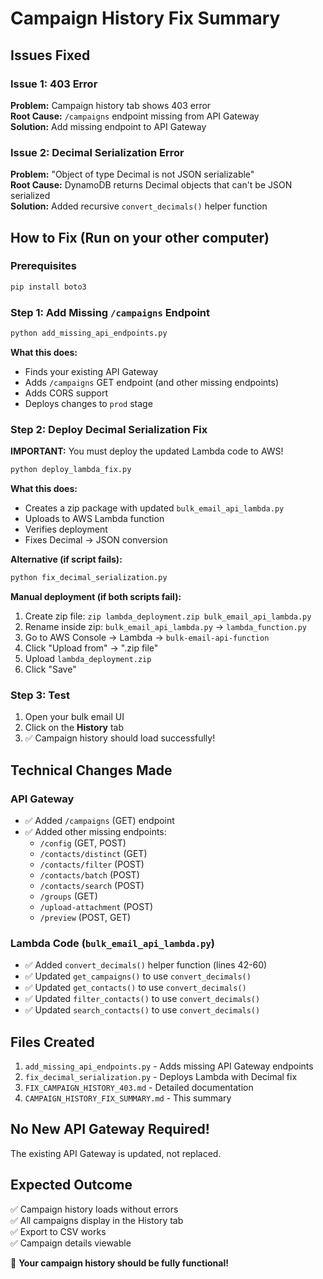 # Campaign History Fix Summary

## Issues Fixed

### Issue 1: 403 Error
**Problem:** Campaign history tab shows 403 error  
**Root Cause:** `/campaigns` endpoint missing from API Gateway  
**Solution:** Add missing endpoint to API Gateway

### Issue 2: Decimal Serialization Error
**Problem:** "Object of type Decimal is not JSON serializable"  
**Root Cause:** DynamoDB returns Decimal objects that can't be JSON serialized  
**Solution:** Added recursive `convert_decimals()` helper function

## How to Fix (Run on your other computer)

### Prerequisites
```bash
pip install boto3
```

### Step 1: Add Missing `/campaigns` Endpoint
```bash
python add_missing_api_endpoints.py
```

**What this does:**
- Finds your existing API Gateway
- Adds `/campaigns` GET endpoint (and other missing endpoints)
- Adds CORS support
- Deploys changes to `prod` stage

### Step 2: Deploy Decimal Serialization Fix

**IMPORTANT:** You must deploy the updated Lambda code to AWS!

```bash
python deploy_lambda_fix.py
```

**What this does:**
- Creates a zip package with updated `bulk_email_api_lambda.py`
- Uploads to AWS Lambda function
- Verifies deployment
- Fixes Decimal → JSON conversion

**Alternative (if script fails):**
```bash
python fix_decimal_serialization.py
```

**Manual deployment (if both scripts fail):**
1. Create zip file: `zip lambda_deployment.zip bulk_email_api_lambda.py`
2. Rename inside zip: `bulk_email_api_lambda.py` → `lambda_function.py`
3. Go to AWS Console → Lambda → `bulk-email-api-function`
4. Click "Upload from" → ".zip file"
5. Upload `lambda_deployment.zip`
6. Click "Save"

### Step 3: Test
1. Open your bulk email UI
2. Click on the **History** tab
3. ✅ Campaign history should load successfully!

## Technical Changes Made

### API Gateway
- ✅ Added `/campaigns` (GET) endpoint
- ✅ Added other missing endpoints:
  - `/config` (GET, POST)
  - `/contacts/distinct` (GET)
  - `/contacts/filter` (POST)
  - `/contacts/batch` (POST)
  - `/contacts/search` (POST)
  - `/groups` (GET)
  - `/upload-attachment` (POST)
  - `/preview` (POST, GET)

### Lambda Code (`bulk_email_api_lambda.py`)
- ✅ Added `convert_decimals()` helper function (lines 42-60)
- ✅ Updated `get_campaigns()` to use `convert_decimals()`
- ✅ Updated `get_contacts()` to use `convert_decimals()`
- ✅ Updated `filter_contacts()` to use `convert_decimals()`
- ✅ Updated `search_contacts()` to use `convert_decimals()`

## Files Created
1. `add_missing_api_endpoints.py` - Adds missing API Gateway endpoints
2. `fix_decimal_serialization.py` - Deploys Lambda with Decimal fix
3. `FIX_CAMPAIGN_HISTORY_403.md` - Detailed documentation
4. `CAMPAIGN_HISTORY_FIX_SUMMARY.md` - This summary

## No New API Gateway Required!
The existing API Gateway is updated, not replaced.

## Expected Outcome
✅ Campaign history loads without errors  
✅ All campaigns display in the History tab  
✅ Export to CSV works  
✅ Campaign details viewable  

🎉 **Your campaign history should be fully functional!**

